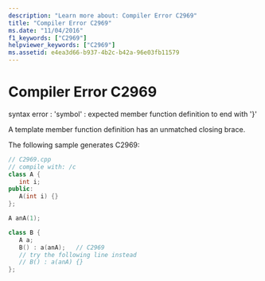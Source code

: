 ```yaml
---
description: "Learn more about: Compiler Error C2969"
title: "Compiler Error C2969"
ms.date: "11/04/2016"
f1_keywords: ["C2969"]
helpviewer_keywords: ["C2969"]
ms.assetid: e4ea3d66-b937-4b2c-b42a-96e03fb11579
---
```

# Compiler Error C2969

syntax error : 'symbol' : expected member function definition to end with '}'

A template member function definition has an unmatched closing brace.

The following sample generates C2969:

```cpp
// C2969.cpp
// compile with: /c
class A {
   int i;
public:
   A(int i) {}
};

A anA(1);

class B {
   A a;
   B() : a(anA);   // C2969
   // try the following line instead
   // B() : a(anA) {}
};
```
